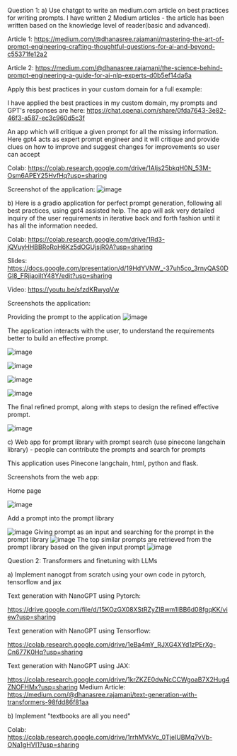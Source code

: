 Question 1:
a) Use chatgpt to write an medium.com article on best practices for writing prompts.
I have written 2 Medium articles - the article has been written based on the knowledge level of reader(basic and advanced).

Article 1: https://medium.com/@dhanasree.rajamani/mastering-the-art-of-prompt-engineering-crafting-thoughtful-questions-for-ai-and-beyond-c55371fe12a2

Article 2: https://medium.com/@dhanasree.rajamani/the-science-behind-prompt-engineering-a-guide-for-ai-nlp-experts-d0b5ef14da6a

Apply this best practices in your custom domain for a full example:

I have applied the best practices in my custom domain, my prompts and GPT's responses are here:
https://chat.openai.com/share/0fda7643-3e82-46f3-a587-ec3c960d5c3f

An app which will critique a given prompt for all the missing information. Here gpt4 acts as expert prompt engineer and it will critique and provide clues on how to improve and suggest changes for improvements so user can accept

Colab: https://colab.research.google.com/drive/1AIjs25bkqH0N_53M-Osm6APEY25HvfHq?usp=sharing

Screenshot of the application:
![image](https://github.com/Dhanasree-Rajamani/SpecialTopics_DeepLearning/assets/111466424/d22b41a7-86c2-4adf-85c0-5b27e12b2568)

b) Here is a gradio application for perfect prompt generation, following all best practices, using gpt4 assisted help. The app will ask very detailed inquiry of the user requirements in iterative back and forth fashion until it has all the information needed.

Colab: https://colab.research.google.com/drive/1Rd3-jQVuyHHBBRoRoH6Kz5dOGUjsjR0A?usp=sharing

Slides: https://docs.google.com/presentation/d/19HdYVNW_-37uh5co_3rnyQAS0DGl8_FRjjaoiltY48Y/edit?usp=sharing

Video: https://youtu.be/sfzdKRwyqVw

Screenshots the application:

Providing the prompt to the application
![image](https://github.com/Dhanasree-Rajamani/SpecialTopics_DeepLearning/assets/111466424/a96f0b30-065e-4558-a984-de98457e8ac0)

The application interacts with the user, to understand the requirements better to build an effective prompt.

![image](https://github.com/Dhanasree-Rajamani/SpecialTopics_DeepLearning/assets/111466424/da1d5336-be53-464d-8fe4-40442742fc7c)

![image](https://github.com/Dhanasree-Rajamani/SpecialTopics_DeepLearning/assets/111466424/7a575269-cca0-48fa-95ad-f0301be7044a)

![image](https://github.com/Dhanasree-Rajamani/SpecialTopics_DeepLearning/assets/111466424/c534b1ee-7014-4f93-9425-632dc4fcf106)

![image](https://github.com/Dhanasree-Rajamani/SpecialTopics_DeepLearning/assets/111466424/f59ee83a-32e8-44c2-b96a-a9ef7a78c02d)

The final refined prompt, along with steps to design the refined effective prompt. 

![image](https://github.com/Dhanasree-Rajamani/SpecialTopics_DeepLearning/assets/111466424/52980e75-a2a2-4d58-836f-972ca8aed5a3)


c) Web app for prompt library with prompt search (use pinecone langchain library) - people can contribute the prompts and search for prompts

This application uses Pinecone langchain, html, python and flask.

Screenshots from the web app:

Home page

![image](https://github.com/Dhanasree-Rajamani/SpecialTopics_DeepLearning/assets/111466424/e6da100e-8de5-443c-a3f7-8d6380f52235)

Add a prompt into the prompt library

![image](https://github.com/Dhanasree-Rajamani/SpecialTopics_DeepLearning/assets/111466424/865b9fc9-66d8-4fd0-9649-3e9f969676e0)
Giving prompt as an input and searching for the prompt in the prompt library
![image](https://github.com/Dhanasree-Rajamani/SpecialTopics_DeepLearning/assets/111466424/d786f8a7-fcac-4e1f-a1e0-24f51b478ffd)
The top similar prompts are retrieved from the prompt library based on the given input prompt
![image](https://github.com/Dhanasree-Rajamani/SpecialTopics_DeepLearning/assets/111466424/081a7848-06af-4475-a97b-7b3932dff8ba)

Question 2: Transformers and finetuning with LLMs

a) Implement nanogpt from scratch using your own code in pytorch, tensorflow and jax

Text generation with NanoGPT using Pytorch: 

https://drive.google.com/file/d/15KOzGX08XStRZyZIBwm1IBB6d08fgqKK/view?usp=sharing

Text generation with NanoGPT using Tensorflow: 

https://colab.research.google.com/drive/1eBa4mY_RJXG4XYd1zPErXg-Cn677K0Hq?usp=sharing

Text generation with NanoGPT using JAX: 

https://colab.research.google.com/drive/1krZKZE0dwNcCCWgoaB7X2Hug4ZNOFHMx?usp=sharing
Medium Article: https://medium.com/@dhanasree.rajamani/text-generation-with-transformers-98fdd86f81aa

b)  Implement "textbooks are all you need"

Colab: https://colab.research.google.com/drive/1rrhMVkVc_0TjeIUBMq7vVb-ONa1gHVI1?usp=sharing
